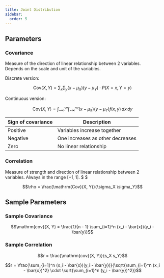 ```yaml
---
title: Joint Distribution
sidebar:
  order: 5
---
```


## Parameters

### Covariance

Measure of the direction of linear relationship between 2 variables. Depends on the scale and unit of the variables.

Discrete version:
```math
\mathrm{Cov}(X, Y) = \sum_{x} \sum_{y} (x - \mu_X)(y - \mu_Y) \cdot P(X = x, Y = y)
```

Continuous version:
```math
\mathrm{Cov}(X, Y) = \int_{-\infty}^\infty \int_{-\infty}^\infty (x - \mu_X)(y - \mu_Y) f(x, y) \, dx \, dy
```

| Sign of covariance | Description                      |
| ------------------ | -------------------------------- |
| Positive           | Variables increase together      |
| Negative           | One increases as other decreases |
| Zero               | No linear relationship           |

### Correlation

Measure of strength and direction of linear relationship between 2 variables. Always in the range $[-1,1]$. $ $

```math
\rho = \frac{\mathrm{Cov}(X, Y)}{\sigma_X \sigma_Y}
```

## Sample Parameters

### Sample Covariance

```math
\mathrm{cov}(X, Y) = \frac{1}{n - 1} \sum_{i=1}^n (x_i - \bar{x})(y_i - \bar{y})
```

### Sample Correlation

```math
r = \frac{\mathrm{cov}(X, Y)}{s_X s_Y}
```

```math
r = \frac{\sum_{i=1}^n (x_i - \bar{x})(y_i - \bar{y})}{\sqrt{\sum_{i=1}^n (x_i - \bar{x})^2} \cdot \sqrt{\sum_{i=1}^n (y_i - \bar{y})^2}}
```
